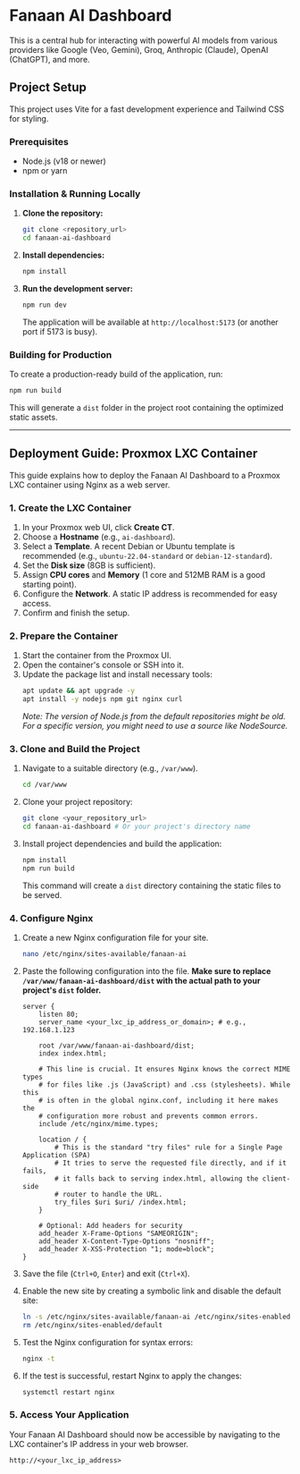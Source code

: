 # Fanaan AI Dashboard

This is a central hub for interacting with powerful AI models from various providers like Google (Veo, Gemini), Groq, Anthropic (Claude), OpenAI (ChatGPT), and more.

## Project Setup

This project uses Vite for a fast development experience and Tailwind CSS for styling.

### Prerequisites

- Node.js (v18 or newer)
- npm or yarn

### Installation & Running Locally

1.  **Clone the repository:**
    ```bash
    git clone <repository_url>
    cd fanaan-ai-dashboard
    ```

2.  **Install dependencies:**
    ```bash
    npm install
    ```

3.  **Run the development server:**
    ```bash
    npm run dev
    ```
    The application will be available at `http://localhost:5173` (or another port if 5173 is busy).

### Building for Production

To create a production-ready build of the application, run:

```bash
npm run build
```

This will generate a `dist` folder in the project root containing the optimized static assets.

---

## Deployment Guide: Proxmox LXC Container

This guide explains how to deploy the Fanaan AI Dashboard to a Proxmox LXC container using Nginx as a web server.

### 1. Create the LXC Container

1.  In your Proxmox web UI, click **Create CT**.
2.  Choose a **Hostname** (e.g., `ai-dashboard`).
3.  Select a **Template**. A recent Debian or Ubuntu template is recommended (e.g., `ubuntu-22.04-standard` or `debian-12-standard`).
4.  Set the **Disk size** (8GB is sufficient).
5.  Assign **CPU cores** and **Memory** (1 core and 512MB RAM is a good starting point).
6.  Configure the **Network**. A static IP address is recommended for easy access.
7.  Confirm and finish the setup.

### 2. Prepare the Container

1.  Start the container from the Proxmox UI.
2.  Open the container's console or SSH into it.
3.  Update the package list and install necessary tools:
    ```bash
    apt update && apt upgrade -y
    apt install -y nodejs npm git nginx curl
    ```
    *Note: The version of Node.js from the default repositories might be old. For a specific version, you might need to use a source like NodeSource.*

### 3. Clone and Build the Project

1.  Navigate to a suitable directory (e.g., `/var/www`).
    ```bash
    cd /var/www
    ```
2.  Clone your project repository:
    ```bash
    git clone <your_repository_url>
    cd fanaan-ai-dashboard # Or your project's directory name
    ```
3.  Install project dependencies and build the application:
    ```bash
    npm install
    npm run build
    ```
    This command will create a `dist` directory containing the static files to be served.

### 4. Configure Nginx

1.  Create a new Nginx configuration file for your site.
    ```bash
    nano /etc/nginx/sites-available/fanaan-ai
    ```

2.  Paste the following configuration into the file. **Make sure to replace `/var/www/fanaan-ai-dashboard/dist` with the actual path to your project's `dist` folder.**

    ```nginx
    server {
        listen 80;
        server_name <your_lxc_ip_address_or_domain>; # e.g., 192.168.1.123

        root /var/www/fanaan-ai-dashboard/dist;
        index index.html;

        # This line is crucial. It ensures Nginx knows the correct MIME types
        # for files like .js (JavaScript) and .css (stylesheets). While this
        # is often in the global nginx.conf, including it here makes the
        # configuration more robust and prevents common errors.
        include /etc/nginx/mime.types;

        location / {
            # This is the standard "try files" rule for a Single Page Application (SPA)
            # It tries to serve the requested file directly, and if it fails,
            # it falls back to serving index.html, allowing the client-side
            # router to handle the URL.
            try_files $uri $uri/ /index.html;
        }

        # Optional: Add headers for security
        add_header X-Frame-Options "SAMEORIGIN";
        add_header X-Content-Type-Options "nosniff";
        add_header X-XSS-Protection "1; mode=block";
    }
    ```

3.  Save the file (`Ctrl+O`, `Enter`) and exit (`Ctrl+X`).

4.  Enable the new site by creating a symbolic link and disable the default site:
    ```bash
    ln -s /etc/nginx/sites-available/fanaan-ai /etc/nginx/sites-enabled/
    rm /etc/nginx/sites-enabled/default
    ```

5.  Test the Nginx configuration for syntax errors:
    ```bash
    nginx -t
    ```

6.  If the test is successful, restart Nginx to apply the changes:
    ```bash
    systemctl restart nginx
    ```

### 5. Access Your Application

Your Fanaan AI Dashboard should now be accessible by navigating to the LXC container's IP address in your web browser.
```
http://<your_lxc_ip_address>
```
